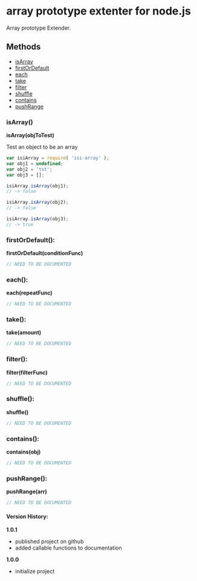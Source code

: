 array prototype extenter for node.js
====================================

Array prototype Extender. 

Methods
-------
- [isArray](#isArray)
- [firstOrDefault](#firstOrDefault)
- [each](#each)
- [take](#take)
- [filter](#filter)
- [shuffle](#shuffle)
- [contains](#contains)
- [pushRange](#pushRange)
 
### isArray()
**isArray(objToTest)**

Test an object to be an array

```javascript
var isiArray = require( 'isi-array' );
var obj1 = undefined;
var obj2 = 'tst';
var obj3 = [];

isiArray.isArray(obj1);
// -> false

isiArray.isArray(obj2);
// -> false

isiArray.isArray(obj3);
// -> true
```

### firstOrDefault():
**firstOrDefault(conditionFunc)**

```javascript
// NEED TO BE DOCUMENTED
```

### each():
**each(repeatFunc)**

```javascript
// NEED TO BE DOCUMENTED
```

### take():
**take(amount)**

```javascript
// NEED TO BE DOCUMENTED
```

### filter():
**filter(filterFunc)**

```javascript
// NEED TO BE DOCUMENTED
```

### shuffle():
**shuffle()**

```javascript
// NEED TO BE DOCUMENTED
```

### contains():
**contains(obj)**

```javascript
// NEED TO BE DOCUMENTED
```

### pushRange():
**pushRange(arr)**

```javascript
// NEED TO BE DOCUMENTED
```

#### Version History:
**1.0.1**
- published project on github
- added callable functions to documentation

**1.0.0**
- initialize project
